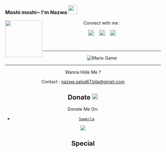 ### Moshi moshi~ I'm Nazwa <img src="https://github.com/TheDudeThatCode/TheDudeThatCode/blob/master/Assets/Hi.gif" width="29px">
<img src="https://github.com/NazwaS/NazwaS/blob/main/img/Nazwa.jpg" width=120 height="120" align="left">
<center>
Connect with me :

<a href="https://web.facebook.com/profile.php?id=100060138295881"><img src="https://image.flaticon.com/icons/svg/174/174848.svg" alt="alt text" width="20" height="20"></a>      &nbsp;&nbsp;   <a href="https://instagram.com/nazwa.salsa_ig"><img src="https://image.flaticon.com/icons/svg/174/174855.svg" alt="alt text" width="20" height="20"></a>
 &nbsp;&nbsp; 
<a href="https://twitter.com/NazwaSa72637177"><img src="https://www.flaticon.com/svg/static/icons/svg/124/124021.svg" alt="alt text" width="20" height="20"></a>




&nbsp;&nbsp;     &nbsp;&nbsp;    &nbsp;&nbsp;   &nbsp;&nbsp;   &nbsp;&nbsp;   
___

<img src="https://github.com/TheDudeThatCode/TheDudeThatCode/blob/master/Assets/Mario_Gameplay.gif" alt="Mario Game">

___


Wanna Hide Me ?

Contact : nazwa.salsa67.bila@gmail.com

## Donate <img src="https://github.com/TheDudeThatCode/TheDudeThatCode/blob/master/Assets/coin.gif" width="20" height="20">
Donate Me On:

* [`Saweria`](https://saweria.co/NazwaS)

<img src="https://raw.githubusercontent.com/NazwaS/NazwaS/main/img/kawaii.gif">

## Special
